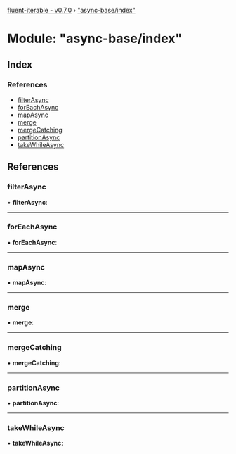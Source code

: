 [fluent-iterable - v0.7.0](../README.md) › ["async-base/index"](_async_base_index_.md)

# Module: "async-base/index"

## Index

### References

* [filterAsync](_async_base_index_.md#filterasync)
* [forEachAsync](_async_base_index_.md#foreachasync)
* [mapAsync](_async_base_index_.md#mapasync)
* [merge](_async_base_index_.md#merge)
* [mergeCatching](_async_base_index_.md#mergecatching)
* [partitionAsync](_async_base_index_.md#partitionasync)
* [takeWhileAsync](_async_base_index_.md#takewhileasync)

## References

###  filterAsync

• **filterAsync**:

___

###  forEachAsync

• **forEachAsync**:

___

###  mapAsync

• **mapAsync**:

___

###  merge

• **merge**:

___

###  mergeCatching

• **mergeCatching**:

___

###  partitionAsync

• **partitionAsync**:

___

###  takeWhileAsync

• **takeWhileAsync**:
